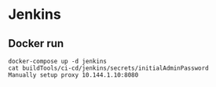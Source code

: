 # Jenkins

## Docker run
```
docker-compose up -d jenkins
cat buildTools/ci-cd/jenkins/secrets/initialAdminPassword
Manually setup proxy 10.144.1.10:8080
```